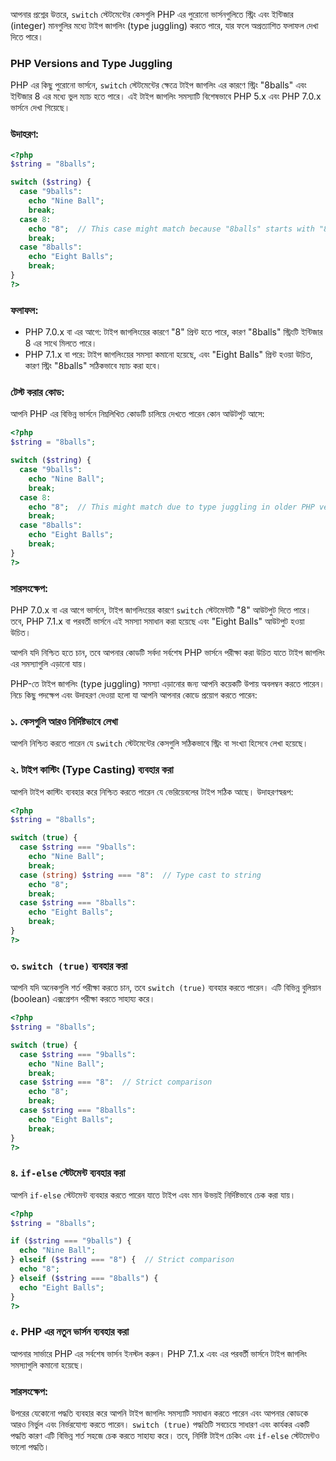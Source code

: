 আপনার প্রশ্নের উত্তরে, `switch` স্টেটমেন্টের কেসগুলি PHP এর পুরোনো ভার্সনগুলিতে স্ট্রিং এবং ইন্টিজার (integer) মানগুলির মধ্যে টাইপ জাগলিং (type juggling) করতে পারে, যার ফলে অপ্রত্যাশিত ফলাফল দেখা দিতে পারে। 

### PHP Versions and Type Juggling

PHP এর কিছু পুরোনো ভার্সনে, `switch` স্টেটমেন্টের ক্ষেত্রে টাইপ জাগলিং এর কারণে স্ট্রিং "8balls" এবং ইন্টিজার 8 এর মধ্যে ভুল ম্যাচ হতে পারে। এই টাইপ জাগলিং সমস্যাটি বিশেষভাবে PHP 5.x এবং PHP 7.0.x ভার্সনে দেখা গিয়েছে।

### উদাহরণ:

```php
<?php
$string = "8balls";

switch ($string) {
  case "9balls":
    echo "Nine Ball";
    break;
  case 8:
    echo "8";  // This case might match because "8balls" starts with "8"
    break;
  case "8balls":
    echo "Eight Balls";
    break;
}
?>
```

### ফলাফল:

- PHP 7.0.x বা এর আগে: টাইপ জাগলিংয়ের কারণে "8" প্রিন্ট হতে পারে, কারণ "8balls" স্ট্রিংটি ইন্টিজার 8 এর সাথে মিলতে পারে।
- PHP 7.1.x বা পরে: টাইপ জাগলিংয়ের সমস্যা কমানো হয়েছে, এবং "Eight Balls" প্রিন্ট হওয়া উচিত, কারণ স্ট্রিং "8balls" সঠিকভাবে ম্যাচ করা হবে।

### টেস্ট করার কোড:

আপনি PHP এর বিভিন্ন ভার্সনে নিম্নলিখিত কোডটি চালিয়ে দেখতে পারেন কোন আউটপুট আসে:

```php
<?php
$string = "8balls";

switch ($string) {
  case "9balls":
    echo "Nine Ball";
    break;
  case 8:
    echo "8";  // This might match due to type juggling in older PHP versions
    break;
  case "8balls":
    echo "Eight Balls";
    break;
}
?>
```

### সারসংক্ষেপ:
PHP 7.0.x বা এর আগে ভার্সনে, টাইপ জাগলিংয়ের কারণে `switch` স্টেটমেন্টটি "8" আউটপুট দিতে পারে। তবে, PHP 7.1.x বা পরবর্তী ভার্সনে এই সমস্যা সমাধান করা হয়েছে এবং "Eight Balls" আউটপুট হওয়া উচিত।

আপনি যদি নিশ্চিত হতে চান, তবে আপনার কোডটি সর্বদা সর্বশেষ PHP ভার্সনে পরীক্ষা করা উচিত যাতে টাইপ জাগলিং এর সমস্যাগুলি এড়ানো যায়।


PHP-তে টাইপ জাগলিং (type juggling) সমস্যা এড়ানোর জন্য আপনি কয়েকটি উপায় অবলম্বন করতে পারেন। নিচে কিছু পদক্ষেপ এবং উদাহরণ দেওয়া হলো যা আপনি আপনার কোডে প্রয়োগ করতে পারেন:

### ১. কেসগুলি আরও নির্দিষ্টভাবে লেখা

আপনি নিশ্চিত করতে পারেন যে `switch` স্টেটমেন্টের কেসগুলি সঠিকভাবে স্ট্রিং বা সংখ্যা হিসেবে লেখা হয়েছে।

### ২. টাইপ কাস্টিং (Type Casting) ব্যবহার করা

আপনি টাইপ কাস্টিং ব্যবহার করে নিশ্চিত করতে পারেন যে ভেরিয়েবলের টাইপ সঠিক আছে। উদাহরণস্বরূপ:

```php
<?php
$string = "8balls";

switch (true) {
  case $string === "9balls":
    echo "Nine Ball";
    break;
  case (string) $string === "8":  // Type cast to string
    echo "8";
    break;
  case $string === "8balls":
    echo "Eight Balls";
    break;
}
?>
```

### ৩. `switch (true)` ব্যবহার করা

আপনি যদি অনেকগুলি শর্ত পরীক্ষা করতে চান, তবে `switch (true)` ব্যবহার করতে পারেন। এটি বিভিন্ন বুলিয়ান (boolean) এক্সপ্রেশন পরীক্ষা করতে সাহায্য করে।

```php
<?php
$string = "8balls";

switch (true) {
  case $string === "9balls":
    echo "Nine Ball";
    break;
  case $string === "8":  // Strict comparison
    echo "8";
    break;
  case $string === "8balls":
    echo "Eight Balls";
    break;
}
?>
```

### ৪. `if-else` স্টেটমেন্ট ব্যবহার করা

আপনি `if-else` স্টেটমেন্ট ব্যবহার করতে পারেন যাতে টাইপ এবং মান উভয়ই নির্দিষ্টভাবে চেক করা যায়।

```php
<?php
$string = "8balls";

if ($string === "9balls") {
  echo "Nine Ball";
} elseif ($string === "8") {  // Strict comparison
  echo "8";
} elseif ($string === "8balls") {
  echo "Eight Balls";
}
?>
```

### ৫. PHP এর নতুন ভার্সন ব্যবহার করা

আপনার সার্ভারে PHP এর সর্বশেষ ভার্সন ইনস্টল করুন। PHP 7.1.x এবং এর পরবর্তী ভার্সনে টাইপ জাগলিং সমস্যাগুলি কমানো হয়েছে।

### সারসংক্ষেপ:

উপরের যেকোনো পদ্ধতি ব্যবহার করে আপনি টাইপ জাগলিং সমস্যাটি সমাধান করতে পারেন এবং আপনার কোডকে আরও নির্ভুল এবং নির্ভরযোগ্য করতে পারেন। `switch (true)` পদ্ধতিটি সবচেয়ে সাধারণ এবং কার্যকর একটি পদ্ধতি কারণ এটি বিভিন্ন শর্ত সহজে চেক করতে সাহায্য করে। তবে, নির্দিষ্ট টাইপ চেকিং এবং `if-else` স্টেটমেন্টও ভালো পদ্ধতি।